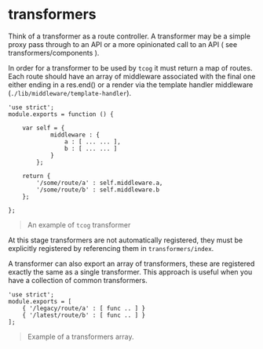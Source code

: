 # transformers

Think of a transformer as a route controller. A transformer may be a simple proxy pass through to an API or a more opinionated call to an API ( see transformers/components ).

In order for a transformer to be used by `tcog` it must return a map of routes. Each route should have an array of middleware associated with the final one either ending in a res.end() or a render via the template handler middleware (`./lib/middleware/template-handler`).

```
'use strict';
module.exports = function () {

	var self = {
			middleware : {
				a : [ ... ... ],
				b : [ ... ... ]
			}
		};

	return {
		'/some/route/a' : self.middleware.a,
		'/some/route/b' : self.middleware.b
	};

};
```
> An example of `tcog` transformer

At this stage transformers are not automatically registered, they must be explicitly registered by referencing them in `transformers/index`.

A transformer can also export an array of transformers, these are registered exactly the same as a single transformer. This approach is useful when you have a collection of common transformers.

```
'use strict';
module.exports = [
    { '/legacy/route/a' : [ func .. ] }
    { '/latest/route/b' : [ func .. ] }
];
```

> Example of a transformers array.
